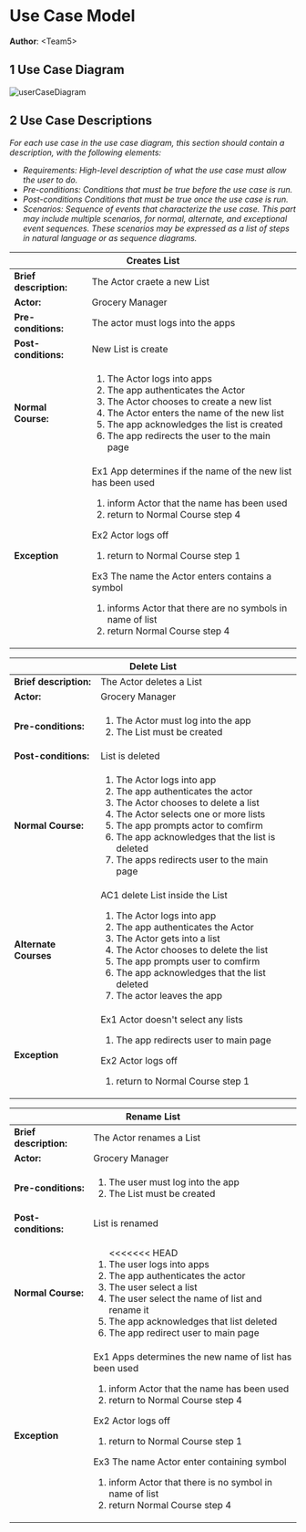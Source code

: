 # Use Case Model

**Author**: \<Team5\>

## 1 Use Case Diagram

![userCaseDiagram](https://github.com/qc-se-spring2018/370Spring18Team5/blob/master/GroupProject/Design-Team/Use%20Case.jpg)

## 2 Use Case Descriptions

*For each use case in the use case diagram, this section should contain a description, with the following elements:*

- *Requirements: High-level description of what the use case must allow the user to do.*
- *Pre-conditions: Conditions that must be true before the use case is run.*
- *Post-conditions Conditions that must be true once the use case is run.*
- *Scenarios: Sequence of events that characterize the use case. This part may include multiple scenarios, for normal, alternate, and exceptional event sequences. These scenarios may be expressed as a list of steps in natural language or as sequence diagrams.*

<!-- 1 -->
<table>
	<thead>
		<tr>
			<th colspan="3"><b>Creates List</b></th>
		</tr>
	</thead>
	<tbody>
		<tr>
			<td><b>Brief description:</b></td>
			<td>The Actor craete a new List</td>
		</tr>
		<tr>
			<td><b>Actor:</b></td>
			<td>Grocery Manager</td>
		</tr>
		<tr>
			<td><b>Pre-conditions:</b></td>
			<td>The actor must logs into the apps</td>
		</tr>
		<tr>
			<td><b>Post-conditions:</b></td>
			<td>New List is create</td>
		</tr>
		<tr>
			<td><b>Normal Course:</b></td>
			<td>
				<ol>
					<li>The Actor logs into apps</li>
					<li>The app authenticates the Actor</li>
					<li>The Actor chooses to create a new list</li>
					<li>The Actor enters the name of the new list</li>
					<li>The app acknowledges the list is created</li>
					<li>The app redirects the user to the main page</li>
				</ol>
			</td>
		</tr>
		<tr>
			<td><b>Exception</b></td>
			<td>Ex1 App determines if the name of the new list has been used
				<ol>
					<li>inform Actor that the name has been used</li>
					<li>return to Normal Course step 4</li>
				</ol>
				Ex2 Actor logs off
				<ol>
					<li>return to Normal Course step 1</li>
				</ol>
				Ex3  The name the Actor enters contains a symbol<br>
				<ol>
					<li>informs Actor that there are no symbols in name of list</li>
					<li>return Normal Course step 4</li>
				</ol>
			</td>
		</tr>
	</tbody>
</table>
<!-- 2 -->
<table>
	<thead>
		<tr>
			<th colspan="3"><b>Delete List</b></th>
		</tr>
	</thead>
	<tbody>
		<tr>
			<td><b>Brief description:</b></td>
			<td>The Actor deletes a List</td>
		</tr>
		<tr>
			<td><b>Actor:</b></td>
			<td>Grocery Manager</td>
		</tr>
		<tr>
			<td><b>Pre-conditions:</b></td>
			<td>
				<ol>
					<li>The Actor must log into the app</li>
					<li>The List must be created</li>
				</ol>
			</td>
		</tr>
		<tr>
			<td><b>Post-conditions:</b></td>
			<td>List is deleted</td>
		</tr>
		<tr>
			<td><b>Normal Course:</b></td>
			<td>
				<ol>
					<li>The Actor logs into app</li>
					<li>The app authenticates the actor</li>
					<li>The Actor chooses to delete a list</li>
					<li>The Actor selects one or more lists</li>
					<li>The app prompts actor to comfirm</li>
					<li>The app acknowledges that the list is deleted</li>
					<li>The apps redirects user to the main page</li>
				</ol>
			</td>
		</tr>
		<tr>
			<td><b>Alternate Courses</b></td>
			<td>
				AC1 delete List inside the List
				<ol>
					<li>The Actor logs into app</li>
					<li>The app authenticates the Actor</li>
					<li>The Actor gets into a list</li>
					<li>The Actor chooses to delete the list</li>
					<li>The app prompts user to comfirm</li>
					<li>The app acknowledges that the list deleted</li>
					<li>The actor leaves the app</li>
				</ol>
			</td>
		</tr>
		<tr>
			<td><b>Exception</b></td>
			<td>Ex1 Actor doesn't select any lists
				<ol>
					<li>The app redirects user to main page</li>
				</ol>
				Ex2 Actor logs off
				<ol>
					<li>return to Normal Course step 1</li>
				</ol>
			</td>
		</tr>
	</tbody>
</table>

<!-- 3 -->

<table>
	<thead>
		<tr>
			<th colspan="3"><b>Rename List</b></th>
		</tr>
	</thead>
	<tbody>
		<tr>
			<td><b>Brief description:</b></td>
			<td>The Actor renames a List</td>
		</tr>
		<tr>
			<td><b>Actor:</b></td>
			<td>Grocery Manager</td>
		</tr>
		<tr>
			<td><b>Pre-conditions:</b></td>
			<td>
				<ol>
					<li>The user must log into the app</li>
					<li>The List must be created</li>
				</ol>
			</td>
		</tr>
		<tr>
			<td><b>Post-conditions:</b></td>
			<td>List is renamed</td>
		</tr>
		<tr>
			<td><b>Normal Course:</b></td>
			<td>
				<ol>
<<<<<<< HEAD
					<li>The user logs into apps</li>
					<li>The app authenticates the actor</li>
					<li>The user select  a list</li>
					<li>The user select the name of list and rename it</li>
					<li>The app acknowledges that list deleted</li>
					<li>The app redirect user to main page</li>
				</ol>
			</td>
		</tr>
		<tr>
			<td><b>Exception</b></td>
			<td>Ex1 Apps determines the new name of list has been used
				<ol>
					<li>inform Actor that the name has been used</li>
					<li>return to Normal Course step 4</li>
				</ol>
				Ex2 Actor logs off
				<ol>
					<li>return to Normal Course step 1</li>
				</ol>
				Ex3  The name Actor enter containing symbol<br>
				<ol>
					<li>inform Actor that there is no symbol in name of list</li>
					<li>return Normal Course step 4</li>
				</ol>
			</td>
		</tr>
	</tbody>
</table>

